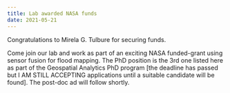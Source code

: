 ```yaml
---
title: Lab awarded NASA funds
date: 2021-05-21
---
```



Congratulations to Mirela G. Tulbure for securing funds.

<!--more-->

Come join our lab and work as part of an exciting NASA funded-grant using sensor fusion for flood mapping. The PhD position is the 3rd one listed here as part of the Geospatial Analytics PhD program [the deadline has passed but I AM STILL ACCEPTING applications until a suitable candidate will be found]. The post-doc ad will follow shortly. 
